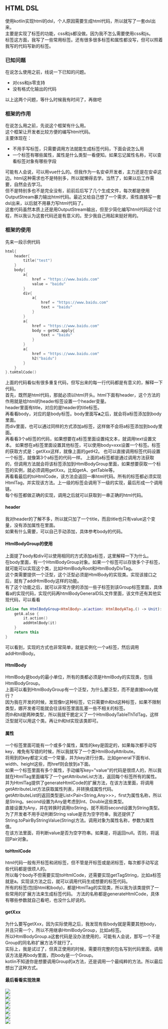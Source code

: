 ## HTML DSL
使用kotlin实现html的dsl，个人原因需要生成html代码，所以就写了一套dsl出来。<br/>
主要是实现了标签的功能，css和js都没做。因为我不怎么需要使用css和js。<br/>
标签这方面，我写了一些常用标签。还有很多很多标签和属性都没写，但可以照着我写的代码写新的标签。

### 已知问题
在说怎么使用之前，线说一下已知的问题。
- 对css和js零支持
- 没有格式化输出的代码

以上这两个问题，等什么时候我有时间了，再做吧

### 框架的作用
在说怎么用之前，先说这个框架有什么用。<br/>
这个框架让开发者比较方便的编写html代码。<br/>
主要体现在：
- 不用手写标签，只需要调用方法就能生成标签代码，下面会说怎么用
- 一个标签有哪些属性，属性是什么类型一看便知。如果忘记属性名称，可以查看标签对象有哪些字段

可能有人会说，可以用vue什么的。但我作为一名安卓开发者，主力还是在安卓这边。html这种需求也不是特别多，所以就懒得去学。当然了，如果以后工作需要，自然会去学习。<br/>
但不是特别多也不是完全没有，前前后后写了几个生成文件，每次都是使用OutputStream暴力输出html代码。最近又给自己想了一个需求，索性直接写一套dsl出来，以后就不用暴力写html代码了。<br/>
这套代码虽然本质上还是用OutputStream输出，但至少简化编写html代码这个过程，所以我认为这套代码还是有意义的。至少我自己用起来挺好用的。<br/>

### 框架的使用
先来一段示例代码
```kotlin
html{
    header{
        title("test")
    }
    body{
        a{
            href = "https://www.baidu.com"
            value = "baidu"
        }
        div{
            a{
                href = "https://www.baidu.com"
                text = "baidu"
            }   
        }
        a{
            href = "https://www.baidu.com"
            body = getH2.apply{
                text = "baidu"
            }
        }
        a{
            href = "https://www.baidu.com"
            h2("baidu")
        }
    }
}.toHtmlCode()
```
上面的代码看似有很多重复代码，但写出来的每一行代码都是有意义的，解释一下代码。<br/>
首先，既然是html代码，那就必须以html开头。html下面有header，这个方法的作用就是给html的header标签设置一个header变量。<br/>
header里面有title，对应的是header的title标签。<br/>
再看看body，对应的是body标签。body里面写<b>a</b>之后，就会将a标签添加到body里面。<br/>
而div里面，也可以通过同样的方式添加a标签，这样做不会将a标签添加到body里面。<br/>
再看看3个a标签的代码，如果想要在a标签里面设置纯文本，就调用text设置文本。
如果想在a标签里面设置其他标签，可以使用body=xxx设置一个标签。标签的获取方式是：getXxx这样，就像上面的getH2。
也可以直接调用标签代码设置一个标签，就像第3个a标签的代码一样。
上面的a标签都是通过调用方法获取的，但调用方法就会将该标签添加到HtmlBodyGroup里面，如果想要获取一个标签的实例，就必须调用getXxx。比如getA、getTable等。<br/>
再看看最后的toHtmlCode，该方法会返回一串html代码。所有的标签都必须实现HtmlTag，并实现该方法。上一级的标签会调用下一级的实现，最后形成一个调用链。<br/>
每个标签都做正确的实现，调用之后就可以获取到一串正确的html代码。

#### header
我对header的了解不多，所以就只加了一个title，而且title也只有value这个变量，没有添加属性在里面。<br/>
如果有什么需要，可以自己手动添加，具体参考body的代码。

#### HtmlBodyGroup的使用
上面提了body和div可以使用相同的方式添加a标签，这里解释一下为什么。<br/>
在body里面，有一个HtmlBodyGroup对象。如果一个标签可以存放多个子标签，就可能可以实现这个类，比如HtmlBodyRoot和HtmlBodyDivTag。<br/>
这个类需要提供一个泛型，这个泛型必须是HtmlBody的实现类。实现该接口之后，就有了addHtmlBody这样的功能。<br/>
有了这个功能之后，就可以非常方便的添加一些子标签到该Group标签里面，具体看a的实现代码，实现代码再htmlBodyGeneralDSL文件里面，该文件还有其他实现代码，可以看看<br/>
```kotlin
inline fun HtmlBodyGroup<HtmlBody>.a(action: HtmlBodyATag.() -> Unit): HtmlBodyGroup<HtmlBody> {
    getA.also {
        it.action()
        addHtmlBody(it)
    }
    return this
}
```
可以看到，实现的方式也非常简单，就是实例化一个a标签，然后调用addHtmlBody。

#### HtmlBody
HtmlBody是body的最小单位，所有的类都必须是HtmlBody的实现类，包括HtmlBodyGroup。<br/>
上面可以看到HtmlBodyGroup有一个泛型，为什么要泛型，而不是直接body就行？<br/>
因为我在开发的时候，发现像tr这种标签，它只需要th和td这种标签，如果不限制类型，娜开发者可能就会往该标签里面乱塞一些不相关的标签。<br/>
而th和td是两种类型，所以我就干脆定义了一个HtmlBodyTableThTdTag，这样泛型就可以用这个类。再让th和td实现该类即可。

#### 属性
一个标签里面可能有一个或多个属性，属性的key是固定的，如果每次都手动写key，难免有写错的时候，所以我就写了一个类HtmlBodyAttribute。<br/>
将用到的key都定义成一个常量，并为key进行分类。比如general下面有id、width、height这些，而href则会放到a下面。<br/>
如果一个标签里面有多个属性，手动编写key="value"的代码是很烦人的，所以我就在HtmlTag里面编写了一个getAttributeList方法，返回每个标签所有的属性。<br/>
并为HtmlTag提供了generateHtmlCode的扩展方法，在该方法里面，将调用getAttributeList方法获取属性列表，并转换成属性代码。<br/>
getAttributeList的返回类型是List<Pair<String,Any>>>，first为属性名称，所以是String。second设置为Any是考虑到Int、Double这些类型。<br/>
直接设置为Any，并在转换时调用toString，就不用将second设置为String类型。<br/>
为了开发者不用手动判断String value是否为空字符串，我还提供了String.toPairByStringValue(String)方法。调用对象为属性名称，参数为属性值。<br/>
在该方法里面，将判断value是否为空字符串。如果是，将返回null。否则，将返回Pair对象。

#### toHtmlCode
html代码一般有开标签和闭标签，但不管是开标签或是闭标签，每次都手动写这些代码都是很烦人的。<br/>
所以每个body不但需要实现toHtmlCode，还需要实现getTagString，比如a标签就是a。实现该方法之后，就可以调用代码生成想要的标签代码。<br/>
所有的标签(包括html和body)，都是HtmlTag的实现类，所以我为该类提供了一些常用的扩展方法来生成标签代码。
方法的名称都是generateHtmlCode，具体有哪些参数就自己看吧，也没什么好说的。

#### getXxx
为什么要写getXxx，因为实际使用之后，我发现有些body就是需要其他body，并且只需一个，所以不用继承HtmlBodyGroup，比如a标签。<br/>
所以HtmlBodyGroup.a这套代码是没办法使用的，可能有人会说，那写一个不是Group的同名称扩展方法不就行了。<br/>
实际上，我是试过了，但真正使用的时候，需要将完整的包名写到代码里面，调用该方法是再body里面，而body是一个Group。<br/>
kotlin不知道你是想要调用Group的a方法，还是调用一个最纯粹的方法。所以最后想出了这种方式。

#### 最后看看实现效果
![](https://github.com/nanjolnoSat/PersonalProject/blob/htmlDSL/htmldsl/pic/pic1.png)<br/>
![](https://github.com/nanjolnoSat/PersonalProject/blob/htmlDSL/htmldsl/pic/pic2.png)<br/>
![](https://github.com/nanjolnoSat/PersonalProject/blob/htmlDSL/htmldsl/pic/pic3.png)<br/>
![](https://github.com/nanjolnoSat/PersonalProject/blob/htmlDSL/htmldsl/pic/pic4.png)<br/>
![](https://github.com/nanjolnoSat/PersonalProject/blob/htmlDSL/htmldsl/pic/pic5.png)<br/>
![](https://github.com/nanjolnoSat/PersonalProject/blob/htmlDSL/htmldsl/pic/pic6.png)<br/>
![](https://github.com/nanjolnoSat/PersonalProject/blob/htmlDSL/htmldsl/pic/pic7.png)<br/>
